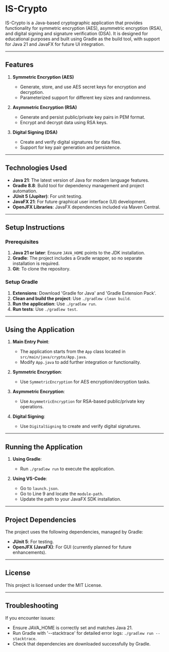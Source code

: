 # **IS-Crypto**

IS-Crypto is a Java-based cryptographic application that provides functionality for symmetric encryption (AES), asymmetric encryption (RSA), and digital signing and signature verification (DSA). It is designed for educational purposes and built using Gradle as the build tool, with support for Java 21 and JavaFX for future UI integration.

---

## **Features**
1. **Symmetric Encryption (AES)**
   - Generate, store, and use AES secret keys for encryption and decryption.
   - Parameterized support for different key sizes and randomness.

2. **Asymmetric Encryption (RSA)**
   - Generate and persist public/private key pairs in PEM format.
   - Encrypt and decrypt data using RSA keys.

3. **Digital Signing (DSA)**
   - Create and verify digital signatures for data files.
   - Support for key pair generation and persistence.

---

## **Technologies Used**
- **Java 21**: The latest version of Java for modern language features.
- **Gradle 8.8**: Build tool for dependency management and project automation.
- **JUnit 5 (Jupiter)**: For unit testing.
- **JavaFX 21**: For future graphical user interface (UI) development.
- **OpenJFX Libraries**: JavaFX dependencies included via Maven Central.

---

## **Setup Instructions**

### **Prerequisites**
1. **Java 21 or later**: Ensure `JAVA_HOME` points to the JDK installation.
2. **Gradle**: The project includes a Gradle wrapper, so no separate installation is required.
3. **Git**: To clone the repository.

### **Setup Gradle**
1. **Extensions**: Download 'Gradle for Java' and 'Gradle Extension Pack'.
1. **Clean and build the project**: Use `./gradlew clean build`.
2. **Run the application**: Use `./gradlew run`.
3. **Run tests**: Use `./gradlew test`.

---

## **Using the Application**
1. **Main Entry Point**:
   - The application starts from the `App` class located in `src/main/java/crypto/App.java`.
   - Modify `App.java` to add further integration or functionality.

2. **Symmetric Encryption**:
   - Use `SymmetricEncryption` for AES encryption/decryption tasks.

3. **Asymmetric Encryption**:
   - Use `AsymmetricEncryption` for RSA-based public/private key operations.

4. **Digital Signing**:
   - Use `DigitalSigning` to create and verify digital signatures.

---

## **Running the Application**
1. **Using Gradle**:
   - Run `./gradlew run` to execute the application.

2. **Using VS-Code**:
   - Go to `launch.json`.
   - Go to Line 9 and locate the `module-path`.
   - Update the path to your JavaFX SDK installation.

---

## **Project Dependencies**
The project uses the following dependencies, managed by Gradle:
- **JUnit 5**: For testing.
- **OpenJFX (JavaFX)**: For GUI (currently planned for future enhancements).

---

## **License**
This project is licensed under the MIT License.

---

## **Troubleshooting**
If you encounter issues:
- Ensure JAVA_HOME is correctly set and matches Java 21.
- Run Gradle with '--stacktrace' for detailed error logs: `./gradlew run --stacktrace`.
- Check that dependencies are downloaded successfully by Gradle.